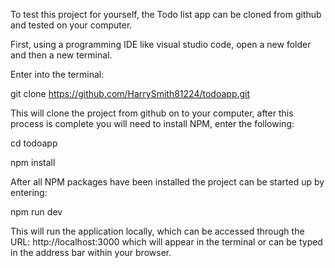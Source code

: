 To test this project for yourself, the Todo list app can be cloned from github and tested on your computer. 

 

First, using a programming IDE like visual studio code, open a new folder and then a new terminal. 

 

Enter into the terminal: 

git clone https://github.com/HarrySmith81224/todoapp.git 

 

This will clone the project from github on to your computer, after this process is complete you will need to install NPM, enter the following: 

cd todoapp 

npm install 

 

 

After all NPM packages have been installed the project can be started up by entering:  

npm run dev 

 

This will run the application locally, which can be accessed through the URL: http://localhost:3000 which will appear in the terminal or can be typed in the address bar within your browser. 